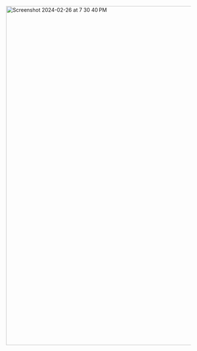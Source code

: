 <img width="926" alt="Screenshot 2024-02-26 at 7 30 40 PM" src="https://github.com/aruuuke/CS3113/assets/47250679/f593a805-d151-4bd3-a652-50aa79922364">

